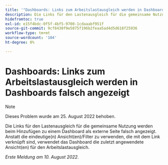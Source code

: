 ```yaml
---
title: '"Dashboards: Links zum Arbeitslastausgleich werden in Dashboards falsch angezeigt'
description: Die Links für den Lastenausgleich für die gemeinsame Nutzung werden beim Hinzufügen zu einem Dashboard als externe Seite falsch angezeigt. Anstatt die eindeutige Ansicht/die Filter zu verwenden, die mit dem Link verknüpft sind, verwendet das Dashboard die neueste Ansicht/Filter, die auf den Lastenausgleich angewendet wurden.
hidefromtoc: true
exl-id: e15f4bdc-0f5f-4bf5-9700-1cdaaabf951f
source-git-commit: 9cf8430f9e5075f196b2feaa5ad4d5d618f25936
workflow-type: tm+mt
source-wordcount: '104'
ht-degree: 0%

---
```


# Dashboards: Links zum Arbeitslastausgleich werden in Dashboards falsch angezeigt

>[!NOTE]
>
>Dieses Problem wurde am 25. August 2022 behoben.

Die Links für den Lastenausgleich für die gemeinsame Nutzung werden beim Hinzufügen zu einem Dashboard als externe Seite falsch angezeigt. Anstatt die eindeutige(n) Ansicht(en)/Filter zu verwenden, die mit dem Link verknüpft sind, verwendet das Dashboard die zuletzt angewendete Ansicht(en) für den Arbeitslastausgleich.

_Erste Meldung am 10. August 2022._
